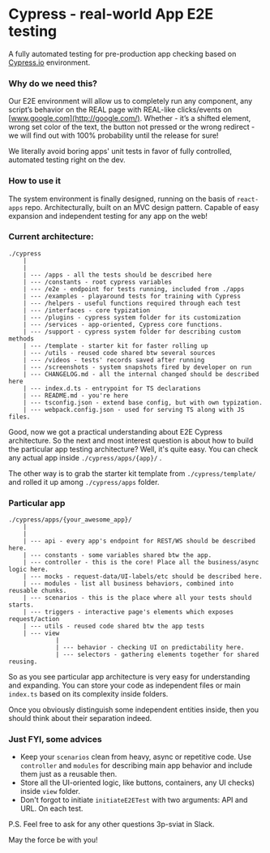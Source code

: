 
# Cypress - real-world App E2E testing

A fully automated testing for pre-production app checking based on [Cypress.io](http://cypress.io/) environment.

### Why do we need this?

Our E2E environment will allow us to completely run any component, any script’s behavior on the REAL page with REAL-like clicks/events on [www.google.com](http://google.com/). Whether - it’s a shifted element, wrong set color of the text, the button not pressed or the wrong redirect - we will find out with 100% probability until the release for sure!

We literally avoid boring apps' unit tests in favor of fully controlled, automated testing right on the dev.

### How to use it

The system environment is finally designed, running on the basis of `react-apps` repo. Architecturally, built on an MVC design pattern. Capable of easy expansion and independent testing for any app on the web!

### Current architecture:
```
./cypress
	|
	|
	| --- /apps - all the tests should be described here
	| --- /constants - root cypress variables
	| --- /e2e - endpoint for tests running, included from ./apps
	| --- /examples - playaround tests for training with Cypress
	| --- /helpers - useful functions required through each test
	| --- /interfaces - core typization
	| --- /plugins - cypress system folder for its customization
	| --- /services - app-oriented, Cypress core functions.
	| --- /support - cypress system folder for describing custom methods
	| --- /template - starter kit for faster rolling up
	| --- /utils - reused code shared btw several sources
	| --- /videos - tests' records saved after running
	| --- /screenshots - system snapshots fired by developer on run
	| --- CHANGELOG.md - all the internal changed should be described here
	| --- index.d.ts - entrypoint for TS declarations
	| --- README.md - you're here
	| --- tsconfig.json - extend base config, but with own typization.
	| --- webpack.config.json - used for serving TS along with JS files.
```

Good, now we got a practical understanding about E2E Cypress architecture. So the next and most interest question is about how to build the particular app testing architecture? Well, it's quite easy. You can check any actual app inside `./cypress/apps/{app}/` .

The other way is to grab the starter kit template from  `./cypress/template/` and rolled it up among `./cypress/apps` folder.

### Particular app

```
./cypress/apps/{your_awesome_app}/
	|
	|
	| --- api - every app's endpoint for REST/WS should be described here.
	| --- constants - some variables shared btw the app.
	| --- controller - this is the core! Place all the business/async logic here.
	| --- mocks - request-data/UI-labels/etc should be described here.
	| --- modules - list all business behaviors, combined into reusable chunks.
	| --- scenarios - this is the place where all your tests should starts.
	| --- triggers - interactive page's elements which exposes request/action
	| --- utils - reused code shared btw the app tests
	| --- view
		     |
		     | --- behavior - checking UI on predictability here.
		     | --- selectors - gathering elements together for shared reusing.

```

So as you see particular app architecture is very easy for understanding and expanding. You can store your code as independent files or main `index.ts` based on its complexity inside folders.

Once you obviously distinguish some independent entities inside, then you should think about their separation indeed.

### Just FYI, some advices

 - Keep your `scenarios` clean from heavy, async or repetitive code. Use `controller` and `modules` for describing main app behavior and include them just as a reusable then.
 - Store all the UI-oriented logic, like buttons, containers, any UI checks) inside `view` folder.
 - Don't forgot to initiate `initiateE2ETest` with two arguments: API and URL. On each test.

P.S.
Feel free to ask for any other questions 3p-sviat in Slack.

May the force be with you!
